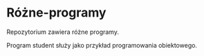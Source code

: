 # Różne-programy

Repozytorium zawiera różne programy.

Program student służy jako przykład programowania obiektowego.
